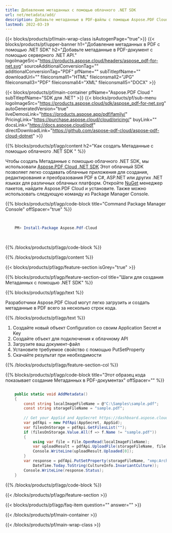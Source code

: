 ```yaml
---
title: Добавление метаданных с помощью облачного .NET SDK
url: net/metadata/add/
description: Добавьте метаданные в PDF-файлы с помощью Aspose.PDF Cloud SDK для .NET. Улучшите возможность поиска и индексации.
lastmod: 2022-03-19
---
```


{{< blocks/products/pf/main-wrap-class isAutogenPage="true">}}
{{< blocks/products/pf/upper-banner h1="Добавление метаданных в PDF с помощью .NET SDK" h2="Добавьте метаданные в PDF-документ с помощью серверного .NET API." logoImageSrc="https://products.aspose.cloud/headers/aspose_pdf-for-net.svg" sourceAdditionalConversionTag="" additionalConversionTag="PDF" pfName="" subTitlepfName="" downloadUrl="" fileiconsmall1="HTML" fileiconsmall2="JPG" fileiconsmall3="PDF" fileiconsmall4="XML" fileiconsmall5="DOCX" >}}

{{< blocks/products/pf/main-container pfName="Aspose.PDF Cloud " subTitlepfName="SDK для .NET" >}}
{{< blocks/products/pf/sub-menu logoImageSrc="https://products.aspose.cloud/sdk/aspose_pdf-for-net.svg"
autoGeneratedVersion="true"
liveDemosLink="https://products.aspose.app/pdf/family/" PricingLink="https://purchase.aspose.cloud/cloud/pricing/" buyLink="" docsLink="https://docs.aspose.cloud/pdf"  directDownloadLink="https://github.com/aspose-pdf-cloud/aspose-pdf-cloud-dotnet" >}}

{{% blocks/products/pf/agp/content h2="Как создать Метаданные с помощью облачного .NET SDK " %}}

Чтобы создать Метаданные с помощью облачного .NET SDK, мы использовали
[Aspose.PDF Cloud .NET SDK](https://products.aspose.cloud/pdf/net/)
Этот облачный SDK позволяет легко создавать облачные приложения для создания, редактирования и преобразования PDF в C#, ASP.NET или других .NET языках для различных облачных платформ. Откройте
[NuGet](https://www.nuget.org/packages/Aspose.Pdf-Cloud)
менеджер пакетов, найдите
Aspose.PDF Cloud
и установите. Также можно использовать следующую команду из Package Manager Console.

{{% blocks/products/pf/agp/code-block title="Command Package Manager Console" offSpacer="true" %}}

```powershell

     
    PM> Install-Package Aspose.Pdf-Cloud
     
     

```

{{% /blocks/products/pf/agp/code-block %}}

{{% /blocks/products/pf/agp/content %}}

{{< blocks/products/pf/agp/feature-section isGrey="true" >}}

{{% blocks/products/pf/agp/feature-section-col title="Шаги для создания Метаданных с помощью .NET SDK" %}}

{{% blocks/products/pf/agp/text %}}

Разработчики Aspose.PDF Cloud могут легко загрузить и создать метаданные в PDF всего за несколько строк кода.

{{% /blocks/products/pf/agp/text %}}

1. Создайте новый объект Configuration со своим Application Secret и Key
1. Создайте объект для подключения к облачному API
1. Загрузите ваш документ-файл
1. Установите требуемое свойство с помощью PutSetProperty
1. Скачайте результат при необходимости

{{% /blocks/products/pf/agp/feature-section-col %}}

{{% blocks/products/pf/agp/code-block title="Этот образец кода показывает создание Метаданных в PDF-документах" offSpacer="" %}}

```cs

    public static void AddMetadata()
    {
        const string localImageFileName = @"C:\Samples\sample.pdf";
        const string storageFileName = "sample.pdf";
        
        // Get your AppSid and AppSecret https://dashboard.aspose.cloud (free registration required).
        var pdfApi = new PdfApi(AppSecret, AppSid);
        var filesOnStorage = pdfApi.GetFilesList("");
        if (filesOnStorage.Value.All(f => f.Name != "sample.pdf"))
        {
            using var file = File.OpenRead(localImageFileName);
            var uploadResult = pdfApi.UploadFile(storageFileName, file);
            Console.WriteLine(uploadResult.Uploaded[0]);
        }
        var response = pdfApi.PutSetProperty(storageFileName, "xmp:ArchiveDate", 
            DateTime.Today.ToString(CultureInfo.InvariantCulture));
        Console.WriteLine(response.Status);
    }
```

{{% /blocks/products/pf/agp/code-block %}}

{{< /blocks/products/pf/agp/feature-section >}}

{{< blocks/products/pf/agp/faq-item question="" answer="" >}}

{{< /blocks/products/pf/main-container >}}

{{< /blocks/products/pf/main-wrap-class >}}

